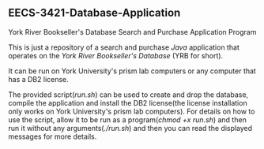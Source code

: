 ## EECS-3421-Database-Application

York River Bookseller's Database Search and Purchase Application Program

This is just a repository of a search and purchase *Java* application that operates on the *York River Bookseller's Database* (YRB for short).

It can be run on York University's prism lab computers or any computer that has a DB2 license.

The provided script(*run.sh*) can be used to create and drop the database, compile the application and install the DB2 license(the license installation only works on York University's prism lab computers).
For details on how to use the script, allow it to be run as a program(*chmod +x run.sh*) and then run it without any arguments(*./run.sh*) and then you can read the displayed messages for more details.
